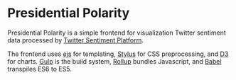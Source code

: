 # Presidential Polarity
Presidential Polarity is a simple frontend for visualization Twitter sentiment
data processed by [Twitter Sentiment Platform](https://github.com/dkrichards86/twitter-sentiment).

The frontend uses [ejs](http://ejs.co/) for templating, [Stylus](http://stylus-lang.com/)
for CSS preprocessing, and [D3](https://github.com/d3/d3) for charts. [Gulp](http://gulpjs.com/)
is the build system, [Rollup](https://rollupjs.org/) bundles Javascript, and
[Babel](https://babeljs.io/) transpiles ES6 to ES5.